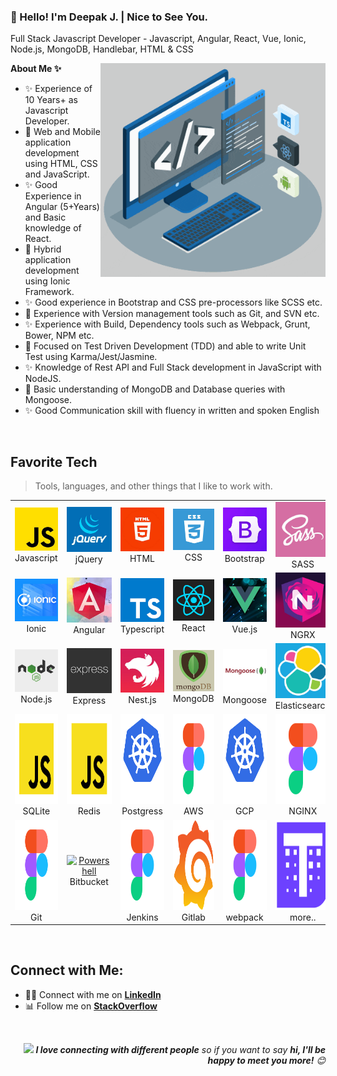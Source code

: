 ### 👋 Hello! I'm Deepak J. | Nice to See You.
Full Stack Javascript Developer - Javascript, Angular, React, Vue, Ionic, Node.js, MongoDB, Handlebar, HTML & CSS


<img align="right" alt="GIF" src="./assets/techstack.gif" width="360px"/>
<b>About Me ✨</b>

- ✨ Experience of 10 Years+ as Javascript Developer.
- 🌱 Web and Mobile application development using HTML, CSS and JavaScript.
- ✨ Good Experience in Angular (5+Years) and Basic knowledge of React.
- 🌱 Hybrid application development using Ionic Framework.
- ✨ Good experience in Bootstrap and CSS pre-processors like SCSS etc.
- 🌱 Experience with Version management tools such as Git, and SVN etc.
- ✨ Experience with Build, Dependency tools such as Webpack, Grunt, Bower, NPM etc.
- 🌱 Focused on Test Driven Development (TDD) and able to write Unit Test using Karma/Jest/Jasmine.
- ✨ Knowledge of Rest API and Full Stack development in JavaScript with NodeJS.
- 🌱 Basic understanding of MongoDB and Database queries with Mongoose.
- ✨ Good Communication skill with fluency in written and spoken English

<br>

<h2 align="left" id="macropower-tech">Favorite Tech</h2>

> Tools, languages, and other things that I like to work with.

<table style="width:100%">
  <tr>
    <td align="center" width="16.66%">
      <a href="#macropower-tech">
        <img src="./assets/javascript.jpg" width="144" alt="C#" />
      </a>
      <br>Javascript
    </td>
    <td align="center" width="16.66%">
      <a href="#macropower-tech">
        <img src="./assets/jquery.jpg"  width="144" alt="Python" />
      </a>
      <br>jQuery
    </td>
    <td align="center" width="16.66%">
      <a href="#macropower-tech">
        <img src="./assets/html.jpg"  width="144" alt="Python" />
      </a>
      <br>HTML
    </td>
    <td align="center" width="16.66%">
      <a href="#macropower-tech">
        <img src="./assets/css.jpg"  width="144" alt="Python" />
      </a>
      <br>CSS
    </td>
    <td align="center" width="16.66%">
      <a href="#macropower-tech">
        <img src="./assets/bootstrap.jpg"  width="144" alt="Python" />
      </a>
      <br>Bootstrap
    </td>
    <td align="center" width="16.66%">
      <a href="#macropower-tech">
        <img src="./assets/sass.jpg"  width="144" alt="Python" />
      </a>
      <br>SASS
    </td>
  </tr>
  <tr>
    <td align="center" width="16.66%">
      <a href="#macropower-tech">
        <img src="./assets/ionic.jpg"  width="144" alt="Jsonnet" />
      </a>
      <br>Ionic
    </td>
    <td align="center" width="16.66%">
      <a href="#macropower-tech">
        <img src="./assets/angular.jpg"  width="144" alt="Golang" />
      </a>
      <br>Angular
    </td>
    <td align="center" width="16.66%">
      <a href="#macropower-tech">
        <img src="./assets/typescript.jpg"  width="144" alt="Golang" />
      </a>
      <br>Typescript
    </td>
    <td align="center" width="16.66%">
      <a href="#macropower-tech">
        <img src="./assets/react.jpg"  width="144" alt="Jsonnet" />
      </a>
      <br>React
    </td>
    <td align="center" width="16.66%">
      <a href="#macropower-tech">
        <img src="./assets/vue.jpg"  width="144" alt="TypeScript" />
      </a>
      <br>Vue.js
    </td>
    <td align="center" width="16.66%">
      <a href="#macropower-tech">
        <img src="./assets/ngrx.jpg"  width="144" alt="TypeScript" />
      </a>
      <br>NGRX
    </td>
  </tr>
  <tr>
    <td align="center" width="16.66%">
      <a href="#macropower-tech">
        <img src="./assets/node.jpg"  width="144" alt="JavaScript" />
      </a>
      <br>Node.js
    </td>
    <td align="center" width="16.66%">
      <a href="#macropower-tech" >
        <img src="./assets/express.jpg"  width="144" alt="React" />
      </a>
      <br>Express
    </td>
    <td align="center" width="16.66%">
      <a href="#macropower-tech">
        <img src="./assets/nest.jpg"  width="144" alt="Bootstrap" />
      </a>
      <br>Nest.js
    </td>
    <td align="center" width="16.66%">
      <a href="#macropower-tech">
        <img src="./assets/mongo.jpg"  width="144" alt="Sass" />
      </a>
      <br>MongoDB
    </td>
    <td align="center" width="16.66%">
      <a href="#macropower-tech">
        <img src="./assets/mongoose.jpg"  width="144" alt="Bootstrap" />
      </a>
      <br>Mongoose
    </td>
    <td align="center" width="16.66%">
      <a href="#macropower-tech">
        <img src="./assets/elasticsearch.jpg"  width="144" alt="Sass" />
      </a>
      <br>Elasticsearch
    </td>
  </tr>
  <tr>
    <td align="center" width="16.66%"> 
      <a href="#macropower-tech" >
        <img src="./assets/javascript.svg"  width="144" height="144" alt="Docker" />
      </a>
      <br>SQLite
    </td>
    <td align="center" width="16.66%"> 
      <a href="#macropower-tech" >
        <img src="./assets/javascript.svg"  width="144" height="144" alt="Docker" />
      </a>
      <br>Redis
    </td>
    <td align="center" width="16.66%">
      <a href="#macropower-tech" >
        <img src="https://raw.githubusercontent.com/cncf/artwork/master/projects/kubernetes/icon/color/kubernetes-icon-color.svg"  width="144" height="144" alt="Kubernetes" />
      </a>
      <br>Postgress
    </td>
    <td align="center" >
      <a href="#macropower-tech">
        <img src="./assets/figma.svg"  width="144" height="144" alt="Debian" />
      </a>
      <br>AWS
    </td>
    <td align="center" width="16.66%">
      <a href="#macropower-tech" >
        <img src="https://raw.githubusercontent.com/cncf/artwork/master/projects/kubernetes/icon/color/kubernetes-icon-color.svg"  width="144" height="144" alt="Kubernetes" />
      </a>
      <br>GCP
    </td>
    <td align="center" >
      <a href="#macropower-tech">
        <img src="./assets/figma.svg"  width="144" height="144" alt="Debian" />
      </a>
      <br>NGINX
    </td>
  </tr>
  <tr>
    <td align="center" >
      <a href="#macropower-tech">
        <img src="./assets/figma.svg"  width="144" height="144" alt="RHEL" />
      </a>
      <br>Git
    </td>
    <td align="center" width="16.66%">
      <a href="#macropower-tech">
        <img src="https://raw.githubusercontent.com/PowerShell/PowerShell/master/assets/ps_black_128.svg"  width="144" height="144" alt="Powershell" />
      </a>
      <br>Bitbucket
    </td>
    <td align="center" >
      <a href="#macropower-tech">
        <img src="./assets/figma.svg"  width="144" height="144" alt="MySQL" />
      </a>
      <br>Jenkins
    </td>
    <td align="center" width="16.66%">
      <a href="#macropower-tech" >
        <img src="https://raw.githubusercontent.com/grafana/grafana/master/public/img/grafana_icon.svg"  width="144" height="144" alt="Grafana" />
      </a>
      <br>Gitlab
    </td>
    <td align="center" width="96">
      <a href="#macropower-tech" >
        <img src="./assets/figma.svg" width="144" height="144" alt="Prometheus" />
      </a>
      <br>webpack
    </td>
    <td align="center" width="96">
      <a href="#macropower-tech" >
        <img src="https://raw.githubusercontent.com/cncf/artwork/master/projects/thanos/icon/color/thanos-icon-color.svg" width="144" height="144" alt="Thanos" />
      </a>
      <br>more..
    </td>
  </tr>
</table>

<br>
<h2 align="left" id="macropower-tech">Connect with Me:</h2>

- :raising_hand_man: Connect with me on **[LinkedIn](https://www.linkedin.com/in/dkjhaaa/)**
- 📊 Follow me on **[StackOverflow](https://stackoverflow.com/users/6510256/deepak-jha)**

<br>
<p align="right">
<img src="https://media.giphy.com/media/LnQjpWaON8nhr21vNW/giphy.gif" width="60"> <em><b>I love connecting with different people</b> so if you want to say <b>hi, I'll be happy to meet you more!</b> 😊</em>
 </p>

